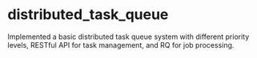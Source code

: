 # distributed_task_queue

 Implemented a basic distributed task queue system with different priority levels, RESTful API for task management, and RQ for job processing. 
